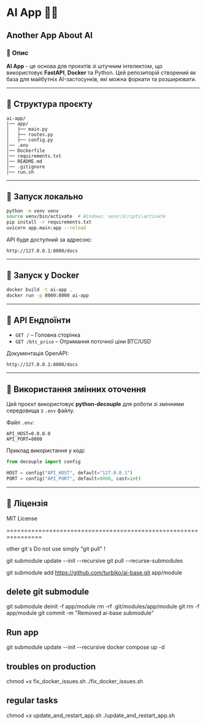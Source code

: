 # AI App 🧠🚀

## Another App About AI

### 📌 Опис
**AI App** - це основа для проєктів зі штучним інтелектом, що використовує **FastAPI**, **Docker** та Python. Цей репозиторій створений як база для майбутніх AI-застосунків, які можна форкати та розширювати.

---

## 📂 Структура проєкту
```
ai-app/
│── app/
│   ├── main.py
│   ├── routes.py
│   ├── config.py
│── .env
│── Dockerfile
│── requirements.txt
│── README.md
│── .gitignore
│── run.sh
```

---

## 🚀 Запуск локально
```bash
python -m venv venv
source venv/bin/activate  # Windows: venv\Scripts\activate
pip install -r requirements.txt
uvicorn app.main:app --reload
```

API буде доступний за адресою:
```
http://127.0.0.1:8000/docs
```

---

## 🐳 Запуск у Docker
```bash
docker build -t ai-app .
docker run -p 8000:8000 ai-app
```

---

## 🔗 API Ендпоїнти
- `GET /` – Головна сторінка
- `GET /btc_price` – Отримання поточної ціни BTC/USD

Документація OpenAPI:
```
http://127.0.0.1:8000/docs
```

---

## 🔧 Використання змінних оточення
Цей проєкт використовує **python-decouple** для роботи зі змінними середовища з `.env` файлу.

Файл `.env`:
```env
API_HOST=0.0.0.0
API_PORT=8000
```

Приклад використання у коді:
```python
from decouple import config

HOST = config("API_HOST", default="127.0.0.1")
PORT = config("API_PORT", default=8000, cast=int)
```

---

## 📌 Ліцензія
MIT License

================================================================

other git`s
Do not use simply "git pull" !

git submodule update --init --recursive
git pull --recurse-submodules

git submodule add https://github.com/turbiko/ai-base.git app/module

## delete git submodule
git submodule deinit -f app/module
rm -rf .git/modules/app/module
git rm -f app/module
git commit -m "Removed ai-base submodule"

## Run app
git submodule update --init --recursive
docker compose up -d

## troubles on production

chmod +x fix_docker_issues.sh
./fix_docker_issues.sh

## regular tasks

chmod +x update_and_restart_app.sh
./update_and_restart_app.sh
